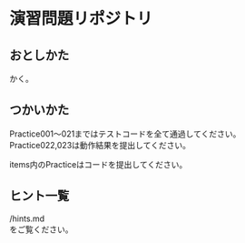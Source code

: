 # 演習問題リポジトリ

## おとしかた
かく。  

## つかいかた
Practice001〜021まではテストコードを全て通過してください。  
Practice022,023は動作結果を提出してください。  
  
items内のPracticeはコードを提出してください。  

## ヒント一覧
/hints.md  
をご覧ください。  


